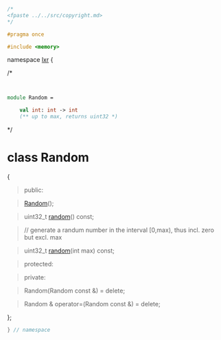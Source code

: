 ```cpp

/*
<fpaste ../../src/copyright.md>
*/

#pragma once

#include <memory>

````

namespace [lxr](namespace.list) {

/*

```fsharp


module Random =

    val int: int -> int
    (** up to max, returns uint32 *)
```

*/

# class Random

{

>public:

>[Random](random_ctor.cpp.md)();

>uint32_t [random](random_functions.cpp.md)() const;

> // generate a randum number in the interval [0,max), thus incl. zero but excl. max

>uint32_t [random](random_functions.cpp.md)(int max) const;

>protected:

>private:

>Random(Random const &) = delete;

>Random & operator=(Random const &) = delete;

};

```cpp
} // namespace
```
